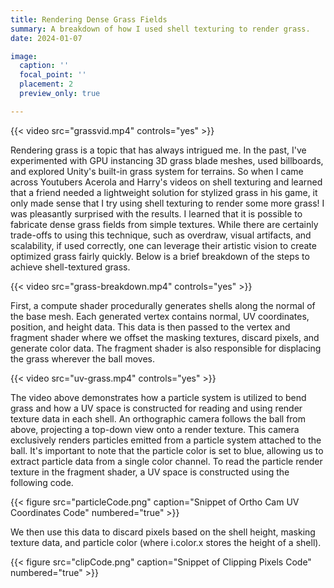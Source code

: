 ```yaml
---
title: Rendering Dense Grass Fields
summary: A breakdown of how I used shell texturing to render grass.
date: 2024-01-07

image:
  caption: ''
  focal_point: ''
  placement: 2
  preview_only: true

---
```

{{< video src="grassvid.mp4" controls="yes" >}}

Rendering grass is a topic that has always intrigued me. In the past, I've experimented with GPU instancing 3D grass blade meshes, used billboards, and explored Unity's built-in grass system for terrains. So when I came across Youtubers Acerola and Harry's videos on shell texturing and learned that a friend needed a lightweight solution for stylized grass in his game, it only made sense that I try using shell texturing to render some more grass! I was pleasantly surprised with the results. I learned that it is possible to fabricate dense grass fields from simple textures. While there are certainly trade-offs to using this technique, such as overdraw, visual artifacts, and scalability, if used correctly, one can leverage their artistic vision to create optimized grass fairly quickly. Below is a brief breakdown of the steps to achieve shell-textured grass.

{{< video src="grass-breakdown.mp4" controls="yes" >}}

First, a compute shader procedurally generates shells along the normal of the base mesh. Each generated vertex contains normal, UV coordinates, position, and height data. This data is then passed to the vertex and fragment shader where we offset the masking textures, discard pixels, and generate color data. The fragment shader is also responsible for displacing the grass wherever the ball moves.

{{< video src="uv-grass.mp4" controls="yes" >}}

The video above demonstrates how a particle system is utilized to bend grass and how a UV space is constructed for reading and using render texture data in each shell. An orthographic camera follows the ball from above, projecting a top-down view onto a render texture. This camera exclusively renders particles emitted from a particle system attached to the ball. It's important to note that the particle color is set to blue, allowing us to extract particle data from a single color channel. To read the particle render texture in the fragment shader, a UV space is constructed using the following code.

{{< figure src="particleCode.png" caption="Snippet of Ortho Cam UV Coordinates Code" numbered="true" >}}

We then use this data to discard pixels based on the shell height, masking texture data, and particle color (where i.color.x stores the height of a shell).

{{< figure src="clipCode.png" caption="Snippet of Clipping Pixels Code" numbered="true" >}}



